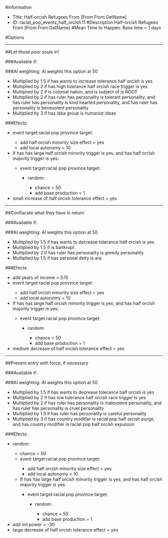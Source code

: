 #Information
 - Title: Half-orcish Refugees From [From.From.GetName]
 - ID: racial_pop_events_half_orcish.11
#Description
Half-orcish Refugees From [From.From.GetName]
#Mean Time to Happen:
Base time = 1 days

#Options

___
##Let those poor souls in!

###Available if:


###AI weighting:
AI weights this option at 50
 - Multiplied by 1.5 if has wants to increase tolerance half orcish is yes
 - Multiplied by 2 if has high tolerance half orcish race trigger is yes
 - Multiplied by 2 if is colonial nation, and is subject of is ROOT
 - Multiplied by 2 if has ruler has personality is tolerant personality, and has ruler has personality is kind hearted personality, and has ruler has personality is benevolent personality
 - Multiplied by 3 if has idea group is humanist ideas


###Efects:<ul><li>event target:racial pop province target:</li><ul><li>add half orcish minority size effect = yes</li><li>add local autonomy = 10</li></ul><li>If has has large half orcish minority trigger is yes, and has half orcish majority trigger is yes:</li><ul><li>event target:racial pop province target:</li><ul><li>random:</li><ul><li>chance = 50</li><li>add base production = 1</li></ul></ul></ul><li>small increase of half orcish tolerance effect = yes</li></ul>

___
##Confiscate what they have in return

###Available if:


###AI weighting:
AI weights this option at 50
 - Multiplied by 1.5 if has wants to decrease tolerance half orcish is yes
 - Multiplied by 1.5 if is bankrupt
 - Multiplied by 2 if has ruler has personality is greedy personality
 - Multiplied by 1.5 if has personal deity is ara


###Efects:<ul><li>add years of income = 0.15</li><li>event target:racial pop province target:</li><ul><li>add half orcish minority size effect = yes</li><li>add local autonomy = 10</li></ul><li>If has has large half orcish minority trigger is yes, and has half orcish majority trigger is yes:</li><ul><li>event target:racial pop province target:</li><ul><li>random:</li><ul><li>chance = 50</li><li>add base production = 1</li></ul></ul></ul><li>medium decrease of half orcish tolerance effect = yes</li></ul>

___
##Prevent entry with force, if necessary

###Available if:


###AI weighting:
AI weights this option at 50
 - Multiplied by 1.5 if has wants to decrease tolerance half orcish is yes
 - Multiplied by 2 if has low tolerance half orcish race trigger is yes
 - Multiplied by 2 if has ruler has personality is malevolent personality, and has ruler has personality is cruel personality
 - Multiplied by 1.5 if has ruler has personality is careful personality
 - Multiplied by 3 if has country modifier is racial pop half orcish purge, and has country modifier is racial pop half orcish expulsion


###Efects:<ul><li>random:</li><ul><li>chance = 50</li><li>event target:racial pop province target:</li><ul><li>add half orcish minority size effect = yes</li><li>add local autonomy = 10</li></ul><li>If has has large half orcish minority trigger is yes, and has half orcish majority trigger is yes:</li><ul><li>event target:racial pop province target:</li><ul><li>random:</li><ul><li>chance = 50</li><li>add base production = 1</li></ul></ul></ul></ul><li>add mil power = -30</li><li>large decrease of half orcish tolerance effect = yes</li></ul>
